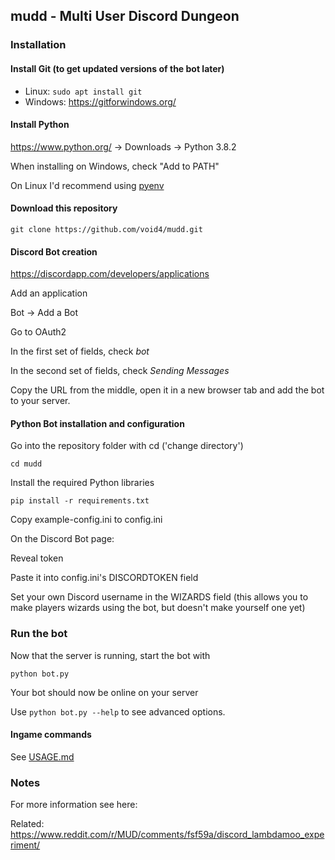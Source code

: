 ## mudd - Multi User Discord Dungeon

### Installation

#### Install Git (to get updated versions of the bot later)

- Linux: `sudo apt install git`
- Windows: https://gitforwindows.org/

#### Install Python

https://www.python.org/ -> Downloads -> Python 3.8.2

When installing on Windows, check "Add to PATH"

On Linux I'd recommend using [pyenv](https://github.com/pyenv/pyenv)

#### Download this repository

`git clone https://github.com/void4/mudd.git`

#### Discord Bot creation

https://discordapp.com/developers/applications

Add an application

Bot -> Add a Bot

Go to OAuth2

In the first set of fields, check *bot*

In the second set of fields, check *Sending Messages*

Copy the URL from the middle, open it in a new browser tab and add the bot to your server.

#### Python Bot installation and configuration

Go into the repository folder with cd ('change directory')

`cd mudd`

Install the required Python libraries

`pip install -r requirements.txt`

Copy example-config.ini to config.ini

On the Discord Bot page:

Reveal token

Paste it into config.ini's DISCORDTOKEN field

Set your own Discord username in the WIZARDS field (this allows you to make players wizards using the bot, but doesn't make yourself one yet)

### Run the bot

Now that the server is running, start the bot with

`python bot.py`

Your bot should now be online on your server

Use `python bot.py --help` to see advanced options.

#### Ingame commands

See [USAGE.md](USAGE.md)

### Notes

For more information see here:

Related:
https://www.reddit.com/r/MUD/comments/fsf59a/discord_lambdamoo_experiment/
